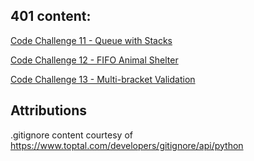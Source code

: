 
## 401 content:

[Code Challenge 11 - Queue with Stacks](/challenges/11_queue_with_stacks/README.md)

[Code Challenge 12 - FIFO Animal Shelter]()

[Code Challenge 13 - Multi-bracket Validation]()




## Attributions
.gitignore content courtesy of https://www.toptal.com/developers/gitignore/api/python
